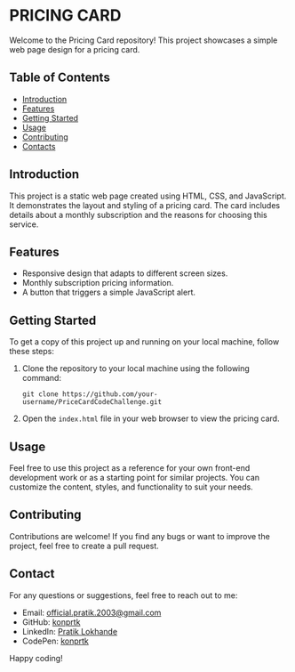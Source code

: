  
# PRICING CARD

Welcome to the Pricing Card repository! This project showcases a simple web page design for a pricing card. 

## Table of Contents
- [Introduction](#introduction)
- [Features](#features)
- [Getting Started](#getting-started)
- [Usage](#usage)
- [Contributing](#contributing)
- [Contacts](#contact)

## Introduction
This project is a static web page created using HTML, CSS, and JavaScript. It demonstrates the layout and styling of a pricing card. The card includes details about a monthly subscription and the reasons for choosing this service.

## Features
- Responsive design that adapts to different screen sizes.
- Monthly subscription pricing information.
- A button that triggers a simple JavaScript alert.

## Getting Started
To get a copy of this project up and running on your local machine, follow these steps:

1. Clone the repository to your local machine using the following command:
   ```
   git clone https://github.com/your-username/PriceCardCodeChallenge.git
   ```

2. Open the `index.html` file in your web browser to view the pricing card.

## Usage
Feel free to use this project as a reference for your own front-end development work or as a starting point for similar projects. You can customize the content, styles, and functionality to suit your needs.

## Contributing
Contributions are welcome! If you find any bugs or want to improve the project, feel free to create a pull request.
 

## Contact

For any questions or suggestions, feel free to reach out to me:
- Email: official.pratik.2003@gmail.com
- GitHub: [konprtk](https://github.com/konprtk)
- LinkedIn: [Pratik Lokhande](https://linkedin.com/in/pratiklokhande14)
- CodePen: [konprtk](https://codepen.io/konprtk)


Happy coding!
